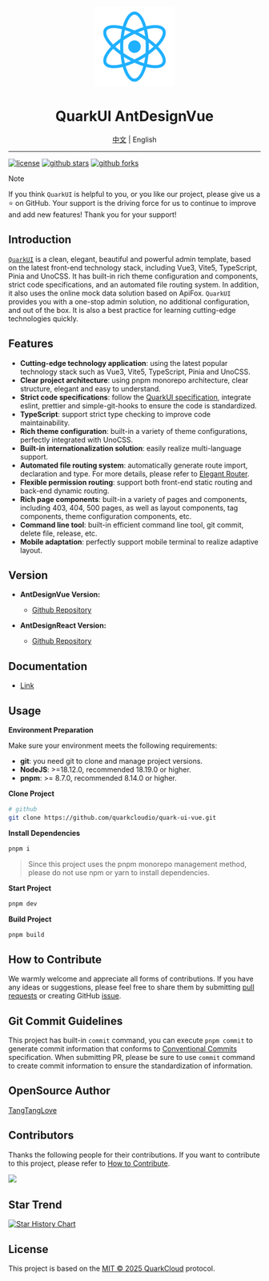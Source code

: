 <div align="center">
	<img src="./public/favicon.svg" width="160" />
	<h1>QuarkUI AntDesignVue</h1>
  <span><a href="./README.md">中文</a> | English</span>
</div>

---

[![license](https://img.shields.io/badge/license-MIT-green.svg)](./LICENSE)
[![github stars](https://img.shields.io/github/stars/quarkcloudio/quark-ui-vue)](https://github.com/quarkcloudio/quark-ui-vue)
[![github forks](https://img.shields.io/github/forks/quarkcloudio/quark-ui-vue)](https://github.com/quarkcloudio/quark-ui-vue)

> [!NOTE]
> If you think `QuarkUI` is helpful to you, or you like our project, please give us a ⭐️ on GitHub. Your support is the driving force for us to continue to improve and add new features! Thank you for your support!

## Introduction

[`QuarkUI`](https://github.com/quarkcloudio/quark-ui-vue) is a clean, elegant, beautiful and powerful admin template, based on the latest front-end technology stack, including Vue3, Vite5, TypeScript, Pinia and UnoCSS. It has built-in rich theme configuration and components, strict code specifications, and an automated file routing system. In addition, it also uses the online mock data solution based on ApiFox. `QuarkUI` provides you with a one-stop admin solution, no additional configuration, and out of the box. It is also a best practice for learning cutting-edge technologies quickly.


## Features

- **Cutting-edge technology application**: using the latest popular technology stack such as Vue3, Vite5, TypeScript, Pinia and UnoCSS.
- **Clear project architecture**: using pnpm monorepo architecture, clear structure, elegant and easy to understand.
- **Strict code specifications**: follow the [QuarkUI specification](https://docs.quarkcloudio.cn/standard), integrate eslint, prettier and simple-git-hooks to ensure the code is standardized.
- **TypeScript**: support strict type checking to improve code maintainability.
- **Rich theme configuration**: built-in a variety of theme configurations, perfectly integrated with UnoCSS.
- **Built-in internationalization solution**: easily realize multi-language support.
- **Automated file routing system**: automatically generate route import, declaration and type. For more details, please refer to [Elegant Router](https://github.com/soybeanjs/elegant-router).
- **Flexible permission routing**: support both front-end static routing and back-end dynamic routing.
- **Rich page components**: built-in a variety of pages and components, including 403, 404, 500 pages, as well as layout components, tag components, theme configuration components, etc.
- **Command line tool**: built-in efficient command line tool, git commit, delete file, release, etc.
- **Mobile adaptation**: perfectly support mobile terminal to realize adaptive layout.


## Version

- **AntDesignVue Version:**
  - [Github Repository](https://github.com/quarkcloudio/quark-ui-vue)

- **AntDesignReact Version:**
  - [Github Repository](https://github.com/quarkcloudio/quark-ui-react)


## Documentation

- [Link](https://quarkcloud.io)


## Usage

**Environment Preparation**

Make sure your environment meets the following requirements:

- **git**: you need git to clone and manage project versions.
- **NodeJS**: >=18.12.0, recommended 18.19.0 or higher.
- **pnpm**: >= 8.7.0, recommended 8.14.0 or higher.

**Clone Project**

```bash
# github
git clone https://github.com/quarkcloudio/quark-ui-vue.git
```

**Install Dependencies**

```bash
pnpm i
```
> Since this project uses the pnpm monorepo management method, please do not use npm or yarn to install dependencies.

**Start Project**

```bash
pnpm dev
```

**Build Project**

```bash
pnpm build
```

## How to Contribute

We warmly welcome and appreciate all forms of contributions. If you have any ideas or suggestions, please feel free to share them by submitting [pull requests](https://github.com/quarkcloudio/quark-ui-vue/pulls) or creating GitHub [issue](https://github.com/quarkcloudio/quark-ui-vue/issues/new).

## Git Commit Guidelines

This project has built-in `commit` command, you can execute `pnpm commit` to generate commit information that conforms to [Conventional Commits](https://www.conventionalcommits.org/) specification. When submitting PR, please be sure to use `commit` command to create commit information to ensure the standardization of information.

## OpenSource Author

[TangTangLove](https://github.com/tangtanglove)

## Contributors

Thanks the following people for their contributions. If you want to contribute to this project, please refer to [How to Contribute](#how-to-contribute).

<a href="https://github.com/quarkcloudio/quark-ui-vue/graphs/contributors">
  <img src="https://contrib.rocks/image?repo=quarkcloudio/quark-ui-vue" />
</a>

## Star Trend

[![Star History Chart](https://api.star-history.com/svg?repos=quarkcloudio/quark-ui-vue&type=Date)](https://star-history.com/#quarkcloudio/quark-ui-vue&Date)

## License

This project is based on the [MIT © 2025 QuarkCloud](./LICENSE) protocol.
